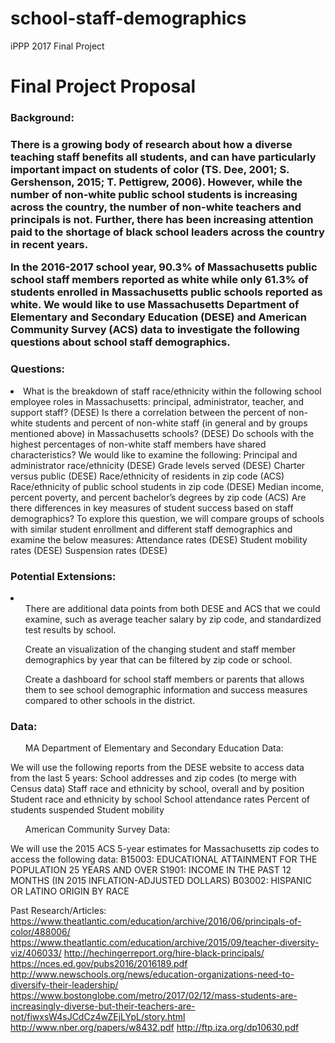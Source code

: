 # school-staff-demographics
iPPP 2017 Final Project

<h1>Final Project Proposal</h1>

<h3>Background:<h3>

There is a growing body of research about how a diverse teaching staff benefits all students, and can have particularly important impact on students of color (TS. Dee, 2001; S. Gershenson, 2015; T. Pettigrew, 2006). However, while the number of non-white public school students is increasing across the country, the number of non-white teachers and principals is not. Further, there has been increasing attention paid to the shortage of black school leaders across the country in recent years.

In the 2016-2017 school year, 90.3% of Massachusetts public school staff members reported as white while only 61.3% of students enrolled in Massachusetts public schools reported as white. We would like to use Massachusetts Department of Elementary and Secondary Education (DESE) and American Community Survey (ACS) data to investigate the following questions about school staff demographics. 

<h3>Questions:</h3>

<li>
What is the breakdown of staff race/ethnicity within the following school employee roles in Massachusetts: principal, administrator, teacher, and support staff? (DESE)
Is there a correlation between the percent of non-white students and percent of non-white staff (in general and by groups mentioned above) in Massachusetts schools? (DESE)
Do schools with the highest percentages of non-white staff members have shared characteristics? We would like to examine the following:
Principal and administrator race/ethnicity (DESE)
Grade levels served (DESE)
Charter versus public (DESE) 
Race/ethnicity of residents in zip code (ACS)
Race/ethnicity of public school students in zip code (DESE)
Median income, percent poverty, and percent bachelor’s degrees by zip code (ACS)
Are there differences in key measures of student success based on staff demographics? To explore this question, we will compare groups of schools with similar student enrollment and different staff demographics and examine the below measures: 
Attendance rates (DESE)
Student mobility rates (DESE)
Suspension rates (DESE)

<h3>Potential Extensions:</h3>
<li>
<ul>There are additional data points from both DESE and ACS that we could examine, such as average teacher salary by zip code, and standardized test results by school.</ul>
<ul>Create an visualization of the changing student and staff member demographics by year that can be filtered by zip code or school.</ul>
<ul>Create a dashboard for school staff members or parents that allows them to see school demographic information and success measures compared to other schools in the district.</ul>
</li>

<h3>Data:</h3>

<ul>MA Department of Elementary and Secondary Education Data:</ul>

We will use the following reports from the DESE website to access data from the last 5 years:
School addresses and zip codes (to merge with Census data)
Staff race and ethnicity by school, overall and by position
Student race and ethnicity by school
School attendance rates
Percent of students suspended
Student mobility

<ul>American Community Survey Data:</ul>

We will use the 2015 ACS 5-year estimates for Massachusetts zip codes to access the following data:
B15003: EDUCATIONAL ATTAINMENT FOR THE POPULATION 25 YEARS AND OVER
S1901: INCOME IN THE PAST 12 MONTHS (IN 2015 INFLATION-ADJUSTED DOLLARS)
B03002: HISPANIC OR LATINO ORIGIN BY RACE


Past Research/Articles:
https://www.theatlantic.com/education/archive/2016/06/principals-of-color/488006/
https://www.theatlantic.com/education/archive/2015/09/teacher-diversity-viz/406033/
http://hechingerreport.org/hire-black-principals/
https://nces.ed.gov/pubs2016/2016189.pdf
http://www.newschools.org/news/education-organizations-need-to-diversify-their-leadership/
https://www.bostonglobe.com/metro/2017/02/12/mass-students-are-increasingly-diverse-but-their-teachers-are-not/fiwxsW4sJCdCz4wZEjLYpL/story.html
http://www.nber.org/papers/w8432.pdf
http://ftp.iza.org/dp10630.pdf

